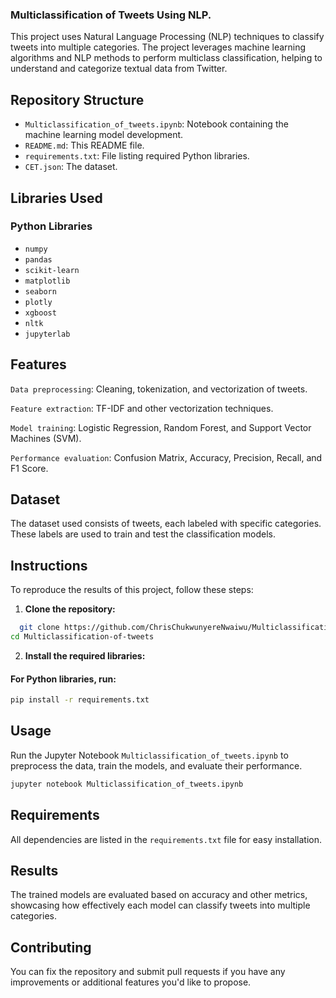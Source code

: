 ### Multiclassification of Tweets Using NLP. 
This project uses Natural Language Processing (NLP) techniques to classify tweets into multiple categories. The project leverages machine learning algorithms and NLP methods to perform multiclass classification, helping to understand and categorize textual data from Twitter.

## Repository Structure
- `Multiclassification_of_tweets.ipynb`: Notebook containing the machine learning model development.
- `README.md`: This README file.
- `requirements.txt`: File listing required Python libraries.
- `CET.json`: The dataset.

## Libraries Used

### Python Libraries

- `numpy`
- `pandas`
- `scikit-learn`
- `matplotlib`
- `seaborn`
- `plotly`
- `xgboost`
- `nltk`
- `jupyterlab`


## Features
`Data preprocessing`: Cleaning, tokenization, and vectorization of tweets.

`Feature extraction`: TF-IDF and other vectorization techniques.

`Model training`: Logistic Regression, Random Forest, and Support Vector Machines (SVM).

`Performance evaluation`: Confusion Matrix, Accuracy, Precision, Recall, and F1 Score.

## Dataset
The dataset used consists of tweets, each labeled with specific categories. These labels are used to train and test the classification models.


## Instructions

To reproduce the results of this project, follow these steps:

1. **Clone the repository:**
 ```sh
   git clone https://github.com/ChrisChukwunyereNwaiwu/Multiclassification-of-tweets.git
cd Multiclassification-of-tweets
```
   
2. **Install the required libraries:**

#### For Python libraries, run:

```sh
pip install -r requirements.txt
```

## Usage
Run the Jupyter Notebook `Multiclassification_of_tweets.ipynb` to preprocess the data, train the models, and evaluate their performance.

```sh
jupyter notebook Multiclassification_of_tweets.ipynb
```

## Requirements
All dependencies are listed in the `requirements.txt` file for easy installation.

## Results
The trained models are evaluated based on accuracy and other metrics, showcasing how effectively each model can classify tweets into multiple categories.

## Contributing
You can fix the repository and submit pull requests if you have any improvements or additional features you'd like to propose.
